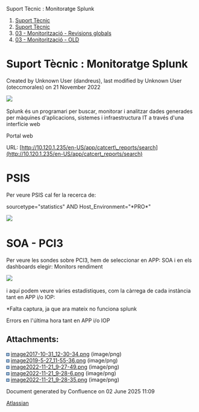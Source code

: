 Suport Tècnic : Monitoratge Splunk  

1.  [Suport Tècnic](index.html)
2.  [Suport Tècnic](13893782.html)
3.  [03 - Monitorització - Revisions globals](26313327.html)
4.  [03 - Monitorització - OLD](128647245.html)

Suport Tècnic : Monitoratge Splunk
==================================

Created by Unknown User (dandreus), last modified by Unknown User (oteccmorales) on 21 November 2022

  

  

![](attachments/26313272/81854953.png)

  

Splunk és un programari per buscar, monitorar i analitzar dades generades per màquines d'aplicacions, sistemes i infraestructura IT a través d'una interfície web

  

Portal web

URL: [http://10.120.1.235/en-US/app/catcert\_reports/search](http://10.120.1.235/en-US/app/catcert_reports/search)

  

PSIS
====

Per veure PSIS cal fer la recerca de:

sourcetype="statistics" AND Host\_Environment="\*PRO\*" 

![](attachments/26313272/81854954.png)

SOA - PCI3
==========

Per veure les sondes sobre PCI3, hem de seleccionar en APP: SOA i en els dashboards elegir: Monitors rendiment 

![](attachments/26313272/81854952.png)

i aquí podem veure vàries estadístiques, com la càrrega de cada instància tant en APP i/o IOP:

\*Falta captura, ja que ara mateix no funciona splunk

  

Errors en l'última hora tant en APP i/o IOP

Attachments:
------------

![](images/icons/bullet_blue.gif) [image2017-10-31\_12-30-34.png](attachments/26313272/26316270.png) (image/png)  
![](images/icons/bullet_blue.gif) [image2019-5-27\_11-55-36.png](attachments/26313272/26314790.png) (image/png)  
![](images/icons/bullet_blue.gif) [image2022-11-21\_9-27-49.png](attachments/26313272/81854952.png) (image/png)  
![](images/icons/bullet_blue.gif) [image2022-11-21\_9-28-6.png](attachments/26313272/81854953.png) (image/png)  
![](images/icons/bullet_blue.gif) [image2022-11-21\_9-28-35.png](attachments/26313272/81854954.png) (image/png)  

Document generated by Confluence on 02 June 2025 11:09

[Atlassian](http://www.atlassian.com/)